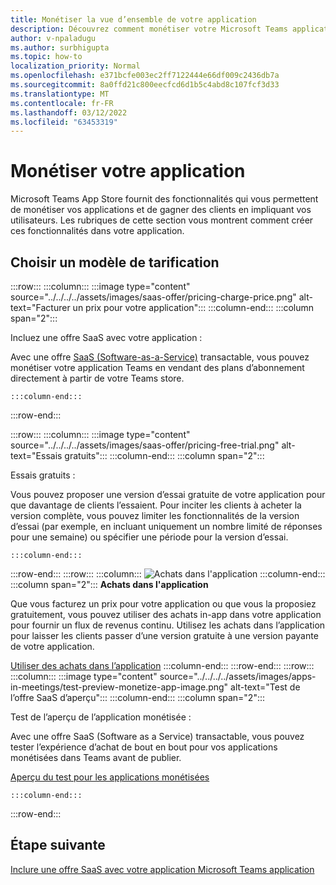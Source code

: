 ```yaml
---
title: Monétiser la vue d’ensemble de votre application
description: Découvrez comment monétiser votre Microsoft Teams application.
author: v-npaladugu
ms.author: surbhigupta
ms.topic: how-to
localization_priority: Normal
ms.openlocfilehash: e371bcfe003ec2ff7122444e66df009c2436db7a
ms.sourcegitcommit: 8a0ffd21c800eecfcd6d1b5c4abd8c107fcf3d33
ms.translationtype: MT
ms.contentlocale: fr-FR
ms.lasthandoff: 03/12/2022
ms.locfileid: "63453319"
---
```

# <a name="monetize-your-app"></a>Monétiser votre application

Microsoft Teams App Store fournit des fonctionnalités qui vous permettent de monétiser vos applications et de gagner des clients en impliquant vos utilisateurs. Les rubriques de cette section vous montrent comment créer ces fonctionnalités dans votre application.

## <a name="choose-a-pricing-model"></a>Choisir un modèle de tarification

:::row:::
    :::column:::
        :::image type="content" source="../../../../assets/images/saas-offer/pricing-charge-price.png" alt-text="Facturer un prix pour votre application":::
    :::column-end:::
    :::column span="2":::

Incluez une offre SaaS avec votre application :

Avec une offre [SaaS (Software-as-a-Service)](~/concepts/deploy-and-publish/appsource/prepare/include-saas-offer.md) transactable, vous pouvez monétiser votre application Teams en vendant des plans d’abonnement directement à partir de votre Teams store.

    :::column-end:::
:::row-end:::

:::row:::
    :::column:::
     :::image type="content" source="../../../../assets/images/saas-offer/pricing-free-trial.png" alt-text="Essais gratuits":::
    :::column-end:::
    :::column span="2":::

Essais gratuits :

Vous pouvez proposer une version d’essai gratuite de votre application pour que davantage de clients l’essaient. Pour inciter les clients à acheter la version complète, vous pouvez limiter les fonctionnalités de la version d’essai (par exemple, en incluant uniquement un nombre limité de réponses pour une semaine) ou spécifier une période pour la version d’essai.

    :::column-end:::
:::row-end:::
:::row:::
    :::column:::
        ![Achats dans l'application](~/assets/images/saas-offer/pricing-in-app-purchases.png)
    :::column-end:::
    :::column span="2":::
**Achats dans l'application**

Que vous facturez un prix pour votre application ou que vous la proposiez gratuitement, vous pouvez utiliser des achats in-app dans votre application pour fournir un flux de revenus continu. Utilisez les achats dans l’application pour laisser les clients passer d’une version gratuite à une version payante de votre application.

[Utiliser des achats dans l’application](~/concepts/deploy-and-publish/appsource/prepare/in-app-purchase-flow.md)
    :::column-end:::
:::row-end:::
:::row:::
    :::column:::
        :::image type="content" source="../../../../assets/images/apps-in-meetings/test-preview-monetize-app-image.png" alt-text="Test de l’offre SaaS d’aperçu":::
    :::column-end:::
    :::column span="2":::

Test de l’aperçu de l’application monétisée :

Avec une offre SaaS (Software as a Service) transactable, vous pouvez tester l’expérience d’achat de bout en bout pour vos applications monétisées dans Teams avant de publier.

[Aperçu du test pour les applications monétisées](Test-preview-for-monetized-apps.md)

    :::column-end:::
:::row-end:::

## <a name="next-step"></a>Étape suivante

[Inclure une offre SaaS avec votre application Microsoft Teams application](~/concepts/deploy-and-publish/appsource/prepare/include-saas-offer.md)
